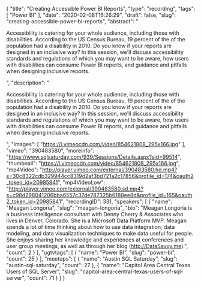 {
  "title": "Creating Accessible Power BI Reports",
  "type": "recording",
  "tags": [
    "Power BI"
  ],
  "date": "2020-02-08T16:26:29",
  "draft": false,
  "slug": "creating-accessible-power-bi-reports",
  "abstract": "<p>Accessibility is catering for your whole audience, including those with disabilities. According to the US Census Bureau, 19 percent of the of the population had a disability in 2010. Do you know if your reports are designed in an inclusive way? In this session, we'll discuss accessibility standards and regulations of which you may want to be aware, how users with disabilities can consume Power BI reports, and guidance and pitfalls when designing inclusive reports.</p>",
  "description": "<p>Accessibility is catering for your whole audience, including those with disabilities. According to the US Census Bureau, 19 percent of the of the population had a disability in 2010. Do you know if your reports are designed in an inclusive way? In this session, we'll discuss accessibility standards and regulations of which you may want to be aware, how users with disabilities can consume Power BI reports, and guidance and pitfalls when designing inclusive reports.</p>",
  "images": [
    "https://i.vimeocdn.com/video/854621808_295x166.jpg"
  ],
  "vimeo": "390483580",
  "moreinfo": "https://www.sqlsaturday.com/939/Sessions/Details.aspx?sid=99514",
  "thumbnail": "https://i.vimeocdn.com/video/854621808_295x166.jpg",
  "mp4Video": "http://player.vimeo.com/external/390483580.hd.mp4?s=30c8322cdb329944cc8319d2af3bd721a2c17856&profile_id=174&oauth2_token_id=20985841",
  "mp4VideoLow": "http://player.vimeo.com/external/390483580.sd.mp4?s=c98d298041206bba6557c37de787325b6188ee8d&profile_id=165&oauth2_token_id=20985841",
  "recordingID": 331,
  "speakers": [
    {
      "name": "Meagan Longoria",
      "slug": "meagan-longoria",
      "bio": "Meagan Longoria is a business intelligence consultant with Denny Cherry & Associates who lives in Denver, Colorado. She is a Microsoft Data Platform MVP. Meagan spends a lot of time thinking about how to use data integration, data modeling, and data visualization techniques to make data useful for people. She enjoys sharing her knowledge and experiences at conferences and user group meetings, as well as through her blog (http://DataSavvy.me).",
      "count": 2
    }
  ],
  "ugtvtags": [
    {
      "name": "Power BI",
      "slug": "power-bi",
      "count": 25
    }
  ],
  "meetups": [
    {
      "name": "Austin SQL Saturday",
      "slug": "austin-sql-saturday",
      "count": 27
    },
    {
      "name": "Capitol Area Central Texas Users of SQL Server",
      "slug": "capitol-area-central-texas-users-of-sql-server",
      "count": 71
    }
  ]
}